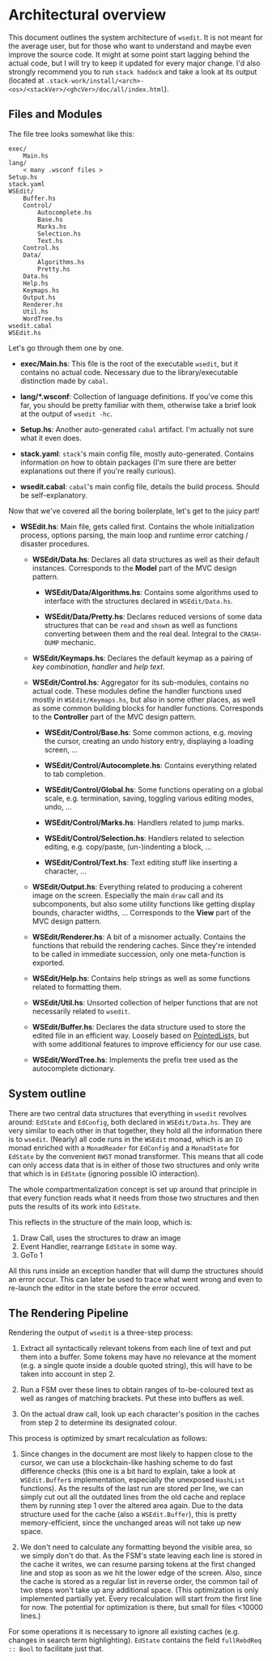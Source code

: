 # Architectural overview

This document outlines the system architecture of `wsedit`. It is not meant for
the average user, but for those who want to understand and maybe even improve
the source code. It might at some point start lagging behind the actual code,
but I will try to keep it updated for every major change. I'd also strongly
recommend you to run `stack haddock` and take a look at its output (located at
`.stack-work/install/<arch>-<os>/<stackVer>/<ghcVer>/doc/all/index.html`).

## Files and Modules

The file tree looks somewhat like this:

    exec/
        Main.hs
    lang/
        < many .wsconf files >
    Setup.hs
    stack.yaml
    WSEdit/
        Buffer.hs
        Control/
            Autocomplete.hs
            Base.hs
            Marks.hs
            Selection.hs
            Text.hs
        Control.hs
        Data/
            Algorithms.hs
            Pretty.hs
        Data.hs
        Help.hs
        Keymaps.hs
        Output.hs
        Renderer.hs
        Util.hs
        WordTree.hs
    wsedit.cabal
    WSEdit.hs

Let's go through them one by one.

 * __exec/Main.hs__: This file is the root of the executable `wsedit`, but it
   contains no actual code. Necessary due to the library/executable distinction
   made by `cabal`.

 * __lang/*.wsconf__: Collection of language definitions. If you've come this
   far, you should be pretty familiar with them, otherwise take a brief look at
   the output of `wsedit -hc`.

 * __Setup.hs__: Another auto-generated `cabal` artifact. I'm actually not sure
   what it even does.

 * __stack.yaml__: `stack`'s main config file, mostly auto-generated. Contains
   information on how to obtain packages (I'm sure there are better explanations
   out there if you're really curious).

 * __wsedit.cabal__: `cabal`'s main config file, details the build process.
   Should be self-explanatory.

Now that we've covered all the boring boilerplate, let's get to the juicy part!

 * __WSEdit.hs__: Main file, gets called first. Contains the whole
   initialization process, options parsing, the main loop and runtime error
   catching / disaster procedures.

   * __WSEdit/Data.hs__: Declares all data structures as well as their default
     instances. Corresponds to the __Model__ part of the MVC design pattern.

     * __WSEdit/Data/Algorithms.hs__: Contains some algorithms used to interface
       with the structures declared in `WSEdit/Data.hs`.

     * __WSEdit/Data/Pretty.hs__: Declares reduced versions of some data
       structures that can be `read` and `show`n as well as functions converting
       between them and the real deal. Integral to the `CRASH-DUMP` mechanic.

   * __WSEdit/Keymaps.hs__: Declares the default keymap as a pairing of
     _key combination_, _handler_ and _help text_.

   * __WSEdit/Control.hs__: Aggregator for its sub-modules, contains no actual
     code. These modules define the handler functions used mostly in
     `WSEdit/Keymaps.hs`, but also in some other places, as well as some common
     building blocks for handler functions. Corresponds to the __Controller__
     part of the MVC design pattern.

     * __WSEdit/Control/Base.hs__: Some common actions, e.g. moving the cursor,
       creating an undo history entry, displaying a loading screen, ...

     * __WSEdit/Control/Autocomplete.hs__: Contains everything related to tab
       completion.

     * __WSEdit/Control/Global.hs__: Some functions operating on a global scale,
       e.g. termination, saving, toggling various editing modes, undo, ...

     * __WSEdit/Control/Marks.hs__: Handlers related to jump marks.

     * __WSEdit/Control/Selection.hs__: Handlers related to selection editing,
       e.g. copy/paste, (un-)indenting a block, ...

     * __WSEdit/Control/Text.hs__: Text editing stuff like inserting a
       character, ...

   * __WSEdit/Output.hs__: Everything related to producing a coherent image on
     the screen. Especially the main `draw` call and its subcomponents, but also
     some utility functions like getting display bounds, character widths, ...
     Corresponds to the __View__ part of the MVC design pattern.

   * __WSEdit/Renderer.hs__: A bit of a misnomer actually. Contains the
     functions that rebuild the rendering caches. Since they're intended to be
     called in immediate succession, only one meta-function is exported.

   * __WSEdit/Help.hs__: Contains help strings as well as some functions related
     to formatting them.

   * __WSEdit/Util.hs__: Unsorted collection of helper functions that are not
     necessarily related to `wsedit`.

   * __WSEdit/Buffer.hs__: Declares the data structure used to store the edited
     file in an efficient way. Loosely based on
     [PointedList](http://hackage.haskell.org/package/pointedlist)s, but with
     some additional features to improve efficiency for our use case.

   * __WSEdit/WordTree.hs__: Implements the prefix tree used as the autocomplete
     dictionary.

## System outline

There are two central data structures that everything in `wsedit` revolves
around: `EdState` and `EdConfig`, both declared in `WSEdit/Data.hs`. They are
very similar to each other in that together, they hold all the information there
is to `wsedit`. (Nearly) all code runs in the `WSEdit` monad, which is an `IO`
monad enriched with a `MonadReader` for `EdConfig` and a `MonadState` for
`EdState` by the convenient `RWST` monad transformer. This means that all code
can only access data that is in either of those two structures and only write
that which is in `EdState` (ignoring possible IO interaction).

The whole compartmentalization concept is set up around that principle in that
every function reads what it needs from those two structures and then puts the
results of its work into `EdState`.

This reflects in the structure of the main loop, which is:

 1. Draw Call, uses the structures to draw an image
 2. Event Handler, rearrange `EdState` in some way.
 3. GoTo 1

All this runs inside an exception handler that will dump the structures should
an error occur. This can later be used to trace what went wrong and even to
re-launch the editor in the state before the error occured.

## The Rendering Pipeline

Rendering the output of `wsedit` is a three-step process:

 1. Extract all syntactically relevant tokens from each line of text and put
    them into a buffer. Some tokens may have no relevance at the moment (e.g. a
    single quote inside a double quoted string), this will have to be taken into
    account in step 2.

 2. Run a FSM over these lines to obtain ranges of to-be-coloured text as well
    as ranges of matching brackets. Put these into buffers as well.

 3. On the actual draw call, look up each character's position in the caches
    from step 2 to determine its designated colour.

This process is optimized by smart recalculation as follows:

 1. Since changes in the document are most likely to happen close to the cursor,
    we can use a blockchain-like hashing scheme to do fast difference checks
    (this one is a bit hard to explain, take a look at `WSEdit.Buffer`s
    implementation, especially the unexposed `HashList` functions). As the
    results of the last run are stored per line, we can simply cut out all the
    outdated lines from the old cache and replace them by running step 1 over
    the altered area again. Due to the data structure used for the cache (also a
    `WSEdit.Buffer`), this is pretty memory-efficient, since the unchanged areas
    will not take up new space.

 2. We don't need to calculate any formatting beyond the visible area, so we
    simply don't do that. As the FSM's state leaving each line is stored in the
    cache it writes, we can resume parsing tokens at the first changed line and
    stop as soon as we hit the lower edge of the screen. Also, since the cache
    is stored as a regular list in reverse order, the common tail of two steps
    won't take up any additional space. (This optimization is only implemented
    partially yet. Every recalculation will start from the first line for now.
    The potential for optimization is there, but small for files <10000 lines.)

For some operations it is necessary to ignore all existing caches (e.g. changes
in search term highlighting). `EdState` contains the field `fullRebdReq :: Bool`
to facilitate just that.
